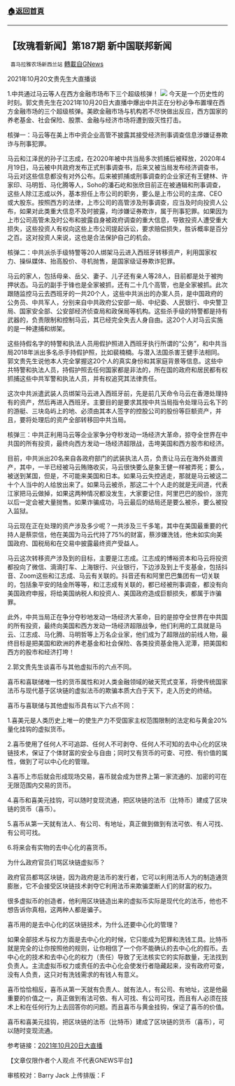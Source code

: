 ###  [:house:返回首頁](https://github.com/ourhimalayas/txt)
---


## 【玫瑰看新闻】第187期 新中国联邦新闻
` 喜马拉雅农场新西兰站` [轉載自GNews](https://gnews.org/zh-hans/1607612/)

2021年10月20文贵先生大直播谈

1.中共通过马云等人在西方金融市场布下三个超级核弹！
![](https://assets.gnews.org/wp-content/uploads/2021/10/图片-1-7.jpg)
今天是一个历史性的时刻。郭文贵先生在2021年10月20日大直播中爆出中共正在分秒必争布置埋在西方金融市场的三个超级核弹。美欧金融市场与机构若不尽快做出反应，西方国家的养老基金、社会保险、股票、金融与经济市场将遭到毁灭性打击。

核弹一：马云等在美上市中资企业高管不披露其接受经济刑事调查信息涉嫌证券欺诈与刑事犯罪。

马云和江泽民的孙子江志成，在2020年被中共当局多次抓捕后被释放，2020年4月19日，马云被中共政府发布正式刑事调查书，后来又被当局发布经济调查书，马云对这些信息都没有对外公布。后来被抓捕或刑事调查的企业家还有王健林、许家印、马明哲、马化腾等人，Soho的潘石屹和张欣目前正在被通辑和刑事调查，这些人除江志成以外，基本担任上市公司的职务，要么是上市公司的主席、CEO或大股东。按照西方的法律，上市公司的高管涉及刑事调查，应当及时向投资人公布，如果对此类重大信息不及时披露，均涉嫌证券欺诈，属于刑事犯罪。如果因为上市公司高管未及时公布和披露自身被政府调查的重大信息，导致投资人遭受重大损失，这些投资人有权向这些上市公司提起诉讼，要求赔偿损失，胜诉概率是百分之百。这对投资人来说，这也是合法保护自己的机会。

核弹二：中共派杀手级特警等20人绑架马云进入西班牙转移资产，利用国家权力、操纵媒体、抬高股价、寻机抛售，是国家级证券欺诈犯罪。

马云的家人，包括母亲、岳父、妻子、儿子还有亲人等28人，目前都是处于被拘押状态。马云的副手于锋也是全家被抓，还有二十几个高管，也是全家被抓。此次跟随监控马云去西班牙的一共20个人，这些中共派出的办案人员，是中国政府的公务员、中共军人，分别来自中共政府公安部一局、中纪委、人民银行、中央警卫局、国家安全部、公安部经济侦查局和政保局等机构。这些杀手级的特警都是持有武器的，负责限制和控制马云，其已经完全失去人身自由。这20个人对马云实施的是一种逮捕和绑架。

这些持假名字的特警和执法人员用假护照进入西班牙执行所谓的“公务”，和中共当局2018年派出多名杀手持假护照，比如裴楠楠。与潜入法国杀害王健手法相同。郭文贵先生说他本人完全掌握这20个人的真实身份和其家庭背景等信息。这些中共特警和执法人员，持假护照去任何国家都是非法的，所在国的政府和居民都有权抓捕这些中共军警和执法人员，并有权追究其法律责任。

这次中共派遣武装人员绑架马云进入西班牙前，先是前几天命令马云在香港处理持有的资产，然后再进入西班牙。主要目的是要求其按中共当局指令处理马云名下的的游艇、三块岛屿上的地、必须由其本人签字的控股公司的股份等巨额资产，并且，要将处理后的资产全部转移回中共当局。

核弹三：中共正利用马云等企业家争分夺秒发动一场经济大革命，掠夺全世界在中共国的所有投资，最终向西方发动一场经济超限战，击垮美国和西方股市和经济。

目前，中共派出20名来自各政府部门的武装执法人员，负责让马云在海外处置资产，其中，一半已经被马云贿赂收买，马云很快要么是象王健一样被弄死；要么，被送到某国，但是，不可能来美国和日本。如果马云失控逃走，那就是马云被这二十个人当中的人给放出来了。如果马云被杀，那这二十个人走的就是无间道，代表江家把马云做掉，如果这两种情况都没发生，大家要记住，阿里巴巴的股价，涨完以后一定会被大量抛售。如果诈骗成功，马云最后的结局还是要么被杀，要么被投入监狱。

马云现在正在处理的资产涉及多少呢？一共涉及三千多笔，其中在美国最重要的代持人是蔡崇信，他在美国为马云代持了75%的财富，蔡涉嫌洗钱，他未如实向美国政府、国税局和在交易中披露最终资产受益人。

马云这次转移资产涉及到的目标，主要是江志成。江志成的博裕资本和马云将投资都投向了微信、滴滴打车、上海银行、兴业银行，下边涉及到上千支基金，包括抖音、Zoom这些和江志成、马云有关联的。抖音还有和阿里巴巴集团有一切关联的，包括象平安的陆金所等等，和江志成有关联的，都已经被刑事调查，都没有向美国政府申报，将给美国纳税人和投资人、美国政府造成巨额损失，都属于诈骗罪。

此外，中共当局正在争分夺秒地发动一场经济大革命，目的是掠夺全世界在中共国的所有投资，最终向美国和西方发动一场经济超限战争，他们利用的工具就是马云、江志成、马化腾、马明哲等上万名企业家，他们成为了超限战的前线人物，最终目标是把美国和欧洲的养老基金和社会保险、各类投资基金拖入泥潭，把美国和西方的股市和经济打垮！

2.郭文贵先生谈喜币与其他虚拟币的六点不同。

喜币和喜联储唯一性的货币属性和对人类金融领域的破天荒式变革，将使传统国家法币与现代基于区块链的虚拟法币的欺骗本质大白于天下，走入历史的终结。

喜币与喜联储与其他虚拟币具有以下六点不同：

1.喜美元是人类历史上唯一的使生产力不受国家主权范围限制的法定和与黄金20%量化挂钩的虚拟货币。

2.喜币使用了任何人不可追踪、任何人不可剥夺、任何人不可知的去中心化的区块链技术，保证了个体财富的安全与自由；同时又有货币的可查、可控、有价值的属性，做到了可以中心化的管理。

3.喜币上市后就会形成现场交易，喜币就会成为世界上第一家流通的、加密的可在无限范围内交易的货币。

4.喜币和喜美元挂钩，可以随时变现流通，把区块链的法币（比特币）建成了区块链的货币（喜币）。

5.喜币从第一天就有法人、有公司、有地址，真正做到做到有法可依、有人可找、有公司可找。

6.将来会有实物的去中心化的喜货币。

为什么政府官员们骂区块链虚拟币？

政府官员都骂区块链，因为政府是法币的发行者，它可以利用法币人为的制造通货膨胀，它不会接受区块链技术剥夺它利用法币来欺骗垄断人们的财富的权力。

很多虚拟币的创造者，他利用区块链造出来的虚拟币实际是现代化的法币，他也不想告诉你真相，这两种人都是骗子。

喜币用的是去中心化的区块链技术，为什么还要中心化的管理？

如果全部技术与权力方面是去中心化的时候，它只能成为犯罪和洗钱工具。比特币就是完全的让你按照他的规则，让你相信了一个你不能确认的去中心化的假币。去中心化的技术和去中心化的权力（责任）导致了无法核实它的实际数量，无法找到负责人。主流虚拟币权力或责任的去中心化会使发行者隐藏起来，没有政府可查，没有人负责，这只对有洗钱需求的有钱人有意义。

喜币恰恰相反，喜币从第一天就有负责人、就有法人，有公司、有地址，这是他最重要的价值之一，真正做到有法可依、有人可找、有公司可找，而且有人必须在技术上和在任何行为上去回答你的问题。而且喜币与黄金挂钩，保证了喜币的价值。

喜币和喜美元挂钩，把区块链的法币（比特币）建成了区块链的货币（喜币），可以随时变现流通。

参考链接：[2021年10月20日大直播](https://gtv.org/video/id=61700c08304e992109b806ee)

【文章仅限作者个人观点 不代表GNEWS平台】

审核校对：Barry Jack
上传排版：F

